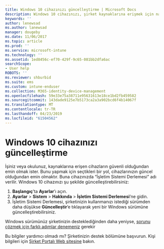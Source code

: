 ```yaml
---
title: Windows 10 cihazınızı güncelleştirme | Microsoft Docs
description: Windows 10 cihazınızı, şirket kaynaklarına erişmek için nasıl güncelleştireceğinizi öğrenin.
keywords: ''
author: lenewsad
ms.author: lanewsad
manager: dougeby
ms.date: 11/06/2017
ms.topic: article
ms.prod: ''
ms.service: microsoft-intune
ms.technology: ''
ms.assetid: 1ed8456c-ef70-429f-9c65-081bb2dfa6ac
searchScope:
- User help
ROBOTS: ''
ms.reviewer: shburbid
ms.suite: ems
ms.custom: intune-enduser
ms.collection: M365-identity-device-management
ms.openlocfilehash: 59e33e75a38711e95631613e18ce1bd2fb459582
ms.sourcegitcommit: 143dade9125e7b5173ca2a3a902bcd6f4b14067f
ms.translationtype: MT
ms.contentlocale: tr-TR
ms.lasthandoff: 04/23/2019
ms.locfileid: "61504562"
---
```

# <a name="update-your-windows-10-device"></a>Windows 10 cihazınızı güncelleştirme

İşiniz veya okulunuz, kaynaklarına erişen cihazların güvenli olduğundan emin olmak ister. Bunu yapmak için seçtikleri bir yol, cihazlarınızın güncel olduğundan emin olmaktır. Buna cihazınızda “İşletim Sistemi Derlemesi” adı verilir. Windows 10 cihazınızı şu şekilde güncelleştirebilirsiniz:

1. **Başlangıç**’ta **Ayarlar**’ı açın.
2. **Ayarlar** > **Sistem** > **Hakkında** > **İşletim Sistemi Derlemesi**’ne gidin.
3. İşletim Sistemi Derlemesi, şirketinizin kullanmanızı istediği sürümden daha düşükse **Güncelleştir**’e tıklayarak yeni bir Windows sürümüne güncelleştirebilirsiniz.

Windows sürümünüz şirketinizin desteklediğinden daha yeniyse, [sorunu çözmek için farklı adımlar denemeniz](your-windows-version-isnt-yet-supported.md) gerekir

Bu bilgiler yardımcı olmadı mı? Şirketinizin destek bölümüne başvurun. Kişi bilgileri için [Şirket Portalı Web sitesine](https://go.microsoft.com/fwlink/?linkid=2010980) bakın.
